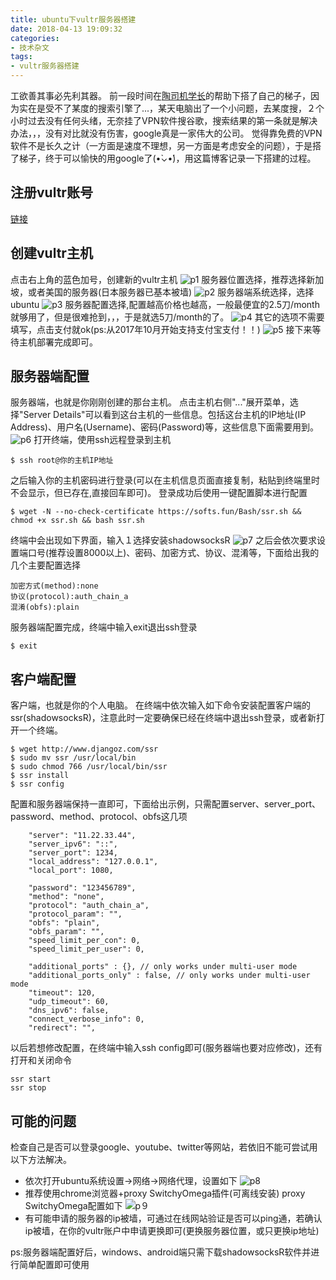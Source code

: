 ```yaml
---
title: ubuntu下vultr服务器搭建
date: 2018-04-13 19:09:32
categories:
- 技术杂文
tags:
- vultr服务器搭建
---
```

工欲善其事必先利其器。
前一段时间在[陶司机学长](http://logqtainia.github.io/)的帮助下搭了自己的梯子，因为实在是受不了某度的搜索引擎了...，某天电脑出了一个小问题，去某度搜，２个小时过去没有任何头绪，无奈挂了VPN软件搜谷歌，搜索结果的第一条就是解决办法，，，没有对比就没有伤害，google真是一家伟大的公司。
觉得靠免费的VPN软件不是长久之计（一方面是速度不理想，另一方面是考虑安全的问题），于是搭了梯子，终于可以愉快的用google了(•̀⌄•́)，用这篇博客记录一下搭建的过程。
## 注册vultr账号
[链接](https://www.vultr.com/)
## 创建vultr主机
<!-- more -->
点击右上角的蓝色加号，创建新的vultr主机
![p1](/p1.png)
服务器位置选择，推荐选择新加坡，或者美国的服务器(日本服务器已基本被墙)
![p2](/p2.png)
服务器端系统选择，选择ubuntu
![p3](/p3.png)
服务器配置选择,配置越高价格也越高，一般最便宜的2.5刀/month就够用了，但是很难抢到，，，于是就选5刀/month的了。
![p4](/p4.png)
其它的选项不需要填写，点击支付就ok(ps:从2017年10月开始支持支付宝支付！！)
![p5](/p5.png)
接下来等待主机部署完成即可。
## 服务器端配置
服务器端，也就是你刚刚创建的那台主机。
点击主机右侧"..."展开菜单，选择"Server Details"可以看到这台主机的一些信息。包括这台主机的IP地址(IP Address)、用户名(Username)、密码(Password)等，这些信息下面需要用到。
![p6](/p6.png)
打开终端，使用ssh远程登录到主机
```
$ ssh root@你的主机IP地址
```
之后输入你的主机密码进行登录(可以在主机信息页面直接复制，粘贴到终端里时不会显示，但已存在,直接回车即可)。
登录成功后使用一键配置脚本进行配置
```
$ wget -N --no-check-certificate https://softs.fun/Bash/ssr.sh && chmod +x ssr.sh && bash ssr.sh
```
终端中会出现如下界面，输入１选择安装shadowsocksR
![p7](/p7.png)
之后会依次要求设置端口号(推荐设置8000以上)、密码、加密方式、协议、混淆等，下面给出我的几个主要配置选择
```
加密方式(method):none
协议(protocol):auth_chain_a
混淆(obfs):plain
```
服务器端配置完成，终端中输入exit退出ssh登录
```
$ exit
```
## 客户端配置
客户端，也就是你的个人电脑。
在终端中依次输入如下命令安装配置客户端的ssr(shadowsocksR)，注意此时一定要确保已经在终端中退出ssh登录，或者新打开一个终端。
```
$ wget http://www.djangoz.com/ssr
$ sudo mv ssr /usr/local/bin
$ sudo chmod 766 /usr/local/bin/ssr
$ ssr install
$ ssr config
```
配置和服务器端保持一直即可，下面给出示例，只需配置server、server_port、password、method、protocol、obfs这几项
```
    "server": "11.22.33.44",
    "server_ipv6": "::",
    "server_port": 1234,
    "local_address": "127.0.0.1",
    "local_port": 1080,

    "password": "123456789",
    "method": "none",
    "protocol": "auth_chain_a",
    "protocol_param": "",
    "obfs": "plain",
    "obfs_param": "",
    "speed_limit_per_con": 0,
    "speed_limit_per_user": 0,

    "additional_ports" : {}, // only works under multi-user mode
    "additional_ports_only" : false, // only works under multi-user mode
    "timeout": 120,
    "udp_timeout": 60,
    "dns_ipv6": false,
    "connect_verbose_info": 0,
    "redirect": "",

```
以后若想修改配置，在终端中输入ssh config即可(服务器端也要对应修改)，还有打开和关闭命令
```
ssr start
ssr stop
```
## 可能的问题
检查自己是否可以登录google、youtube、twitter等网站，若依旧不能可尝试用以下方法解决。
* 依次打开ubuntu系统设置->网络->网络代理，设置如下
![p8](/p8.png)
* 推荐使用chrome浏览器+proxy SwitchyOmega插件(可离线安装)
proxy SwitchyOmega配置如下
![p９](/p9.png)
* 有可能申请的服务器的ip被墙，可通过在线网站验证是否可以ping通，若确认ip被墙，在你的vultr账户中申请更换即可(更换服务器位置，或只更换ip地址)

ps:服务器端配置好后，windows、android端只需下载shadowsocksR软件并进行简单配置即可使用